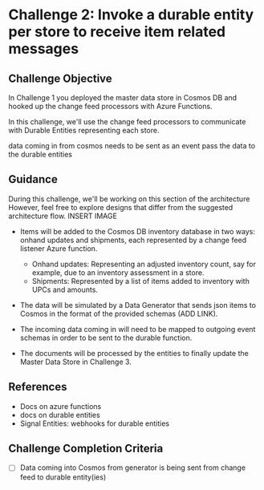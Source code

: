 # Challenge 2: Invoke a durable entity per store to receive item related messages

## Challenge Objective
In Challenge 1 you deployed the master data store in Cosmos DB and hooked up the change feed processors with Azure Functions.

In this challenge, we'll use the change feed processors to communicate with Durable Entities representing each store.

data coming in from cosmos needs to be sent as an event
pass the data to the durable entities

## Guidance

During this challenge, we'll be working on this section of the architecture
However, feel free to explore designs that differ from the suggested architecture flow.
INSERT IMAGE 

- Items will be added to the Cosmos DB inventory database in two ways: onhand updates and shipments, each represented by a change feed listener Azure function.

    - Onhand updates: Representing an adjusted inventory count, say for example, due to an inventory assessment in a store.
    - Shipments: Represented by a list of items added to inventory with UPCs and amounts.

- The data will be simulated by a Data Generator that sends json items to Cosmos in the format of the provided schemas (ADD LINK).

- The incoming data coming in will need to be mapped to outgoing event schemas in order to be sent to the durable function. 

- The documents will be processed by the entities to finally update the Master Data Store in Challenge 3.

## References

- Docs on azure functions 
- docs on durable entities 
- Signal Entities: webhooks for durable entities

## Challenge Completion Criteria

- [ ] Data coming into Cosmos from generator is being sent from change feed to durable entity(ies)